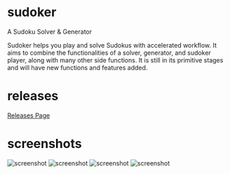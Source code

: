 # sudoker
A Sudoku Solver &amp; Generator

Sudoker helps you play and solve Sudokus with accelerated workflow.
It aims to combine the functionalities of a solver, generator, and sudoker player, along with many other side functions.
It is still in its primitive stages and will have new functions and features added.

# releases
[Releases Page](../../releases)

# screenshots
![screenshot](https://user-images.githubusercontent.com/79242907/120547776-23989100-c424-11eb-818f-e9591b37f131.png)
![screenshot](https://user-images.githubusercontent.com/79242907/120548418-e7b1fb80-c424-11eb-8e93-7eae37ebcb20.png)
![screenshot](https://user-images.githubusercontent.com/79242907/120548426-e97bbf00-c424-11eb-8291-0e281ea26c88.png)
![screenshot](https://user-images.githubusercontent.com/79242907/120548819-6149e980-c425-11eb-98e6-108324a0788f.png)



